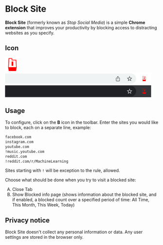 # Block Site

**Block Site** (formerly known as _Stop Social Media_) is a simple **Chrome extension** that improves your productivity by blocking access to distracting websites as you specify.

## Icon

<img src="public/icon_128.png" width="48">

<img src="public/toolbar/light.png" width="480">
<img src="public/toolbar/dark.png" width="480">

## Usage

To configure, click on the **B** icon in the toolbar. Enter the sites you would like to block, each on a separate line, example:

```
facebook.com
instagram.com
youtube.com
!music.youtube.com
reddit.com
!reddit.com/r/MachineLearning
```

Sites starting with `!` will be exception to the rule, allowed.

Choose what should be done when you try to visit a blocked site:

<ol type="A">
<li>Close Tab</li>
<li>Show Blocked info page (shows information about the blocked site, and if enabled, a blocked count over a specified period of time: All Time, This Month, This Week, Today)</li>
</ol>

## Privacy notice

Block Site doesn't collect any personal information or data.
Any user settings are stored in the browser only.
